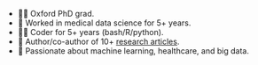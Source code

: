 <!--
**MelisAnaturk/MelisAnaturk** is a ✨ _special_ ✨ repository because its `README.md` (this file) appears on your GitHub profile.
- 🔭 I’m currently working on ...
- 🌱 I’m currently learning ...
- 👯 I’m looking to collaborate on ...
- 🤔 I’m looking for help with ...
- 💬 Ask me about ...
- 📫 How to reach me: ...
- 😄 Pronouns: ...
- ⚡ Fun fact: ...
-->
* :woman_student: Oxford PhD grad.
* :microscope: Worked in medical data science for 5+ years.
* :woman_technologist: Coder for 5+ years (bash/R/python).
* :page_facing_up: Author/co-author of 10+ [research articles](https://scholar.google.com/citations?user=i4vHRigAAAAJ&hl=en). 
* :robot: Passionate about machine learning, healthcare, and big data.


